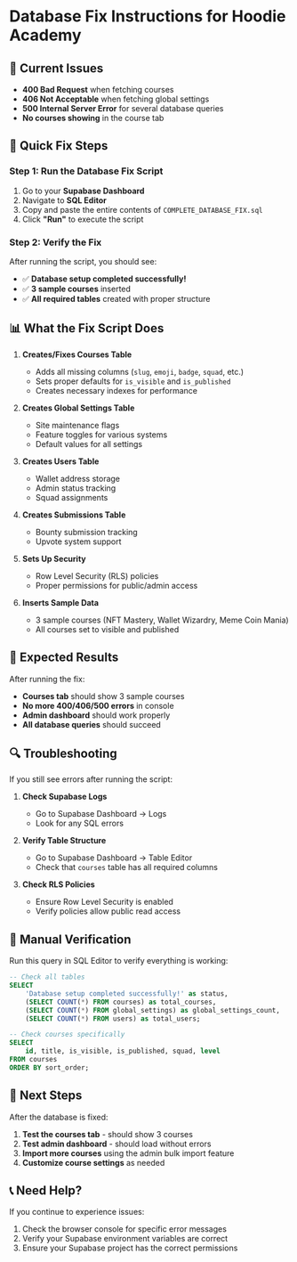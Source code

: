 # Database Fix Instructions for Hoodie Academy

## 🚨 Current Issues
- **400 Bad Request** when fetching courses
- **406 Not Acceptable** when fetching global settings  
- **500 Internal Server Error** for several database queries
- **No courses showing** in the course tab

## 🔧 Quick Fix Steps

### Step 1: Run the Database Fix Script
1. Go to your **Supabase Dashboard**
2. Navigate to **SQL Editor**
3. Copy and paste the entire contents of `COMPLETE_DATABASE_FIX.sql`
4. Click **"Run"** to execute the script

### Step 2: Verify the Fix
After running the script, you should see:
- ✅ **Database setup completed successfully!**
- ✅ **3 sample courses** inserted
- ✅ **All required tables** created with proper structure

## 📊 What the Fix Script Does

1. **Creates/Fixes Courses Table**
   - Adds all missing columns (`slug`, `emoji`, `badge`, `squad`, etc.)
   - Sets proper defaults for `is_visible` and `is_published`
   - Creates necessary indexes for performance

2. **Creates Global Settings Table**
   - Site maintenance flags
   - Feature toggles for various systems
   - Default values for all settings

3. **Creates Users Table**
   - Wallet address storage
   - Admin status tracking
   - Squad assignments

4. **Creates Submissions Table**
   - Bounty submission tracking
   - Upvote system support

5. **Sets Up Security**
   - Row Level Security (RLS) policies
   - Proper permissions for public/admin access

6. **Inserts Sample Data**
   - 3 sample courses (NFT Mastery, Wallet Wizardry, Meme Coin Mania)
   - All courses set to visible and published

## 🎯 Expected Results

After running the fix:
- **Courses tab** should show 3 sample courses
- **No more 400/406/500 errors** in console
- **Admin dashboard** should work properly
- **All database queries** should succeed

## 🔍 Troubleshooting

If you still see errors after running the script:

1. **Check Supabase Logs**
   - Go to Supabase Dashboard → Logs
   - Look for any SQL errors

2. **Verify Table Structure**
   - Go to Supabase Dashboard → Table Editor
   - Check that `courses` table has all required columns

3. **Check RLS Policies**
   - Ensure Row Level Security is enabled
   - Verify policies allow public read access

## 📝 Manual Verification

Run this query in SQL Editor to verify everything is working:

```sql
-- Check all tables
SELECT 
    'Database setup completed successfully!' as status,
    (SELECT COUNT(*) FROM courses) as total_courses,
    (SELECT COUNT(*) FROM global_settings) as global_settings_count,
    (SELECT COUNT(*) FROM users) as total_users;

-- Check courses specifically
SELECT 
    id, title, is_visible, is_published, squad, level
FROM courses 
ORDER BY sort_order;
```

## 🚀 Next Steps

After the database is fixed:
1. **Test the courses tab** - should show 3 courses
2. **Test admin dashboard** - should load without errors
3. **Import more courses** using the admin bulk import feature
4. **Customize course settings** as needed

## 📞 Need Help?

If you continue to experience issues:
1. Check the browser console for specific error messages
2. Verify your Supabase environment variables are correct
3. Ensure your Supabase project has the correct permissions

